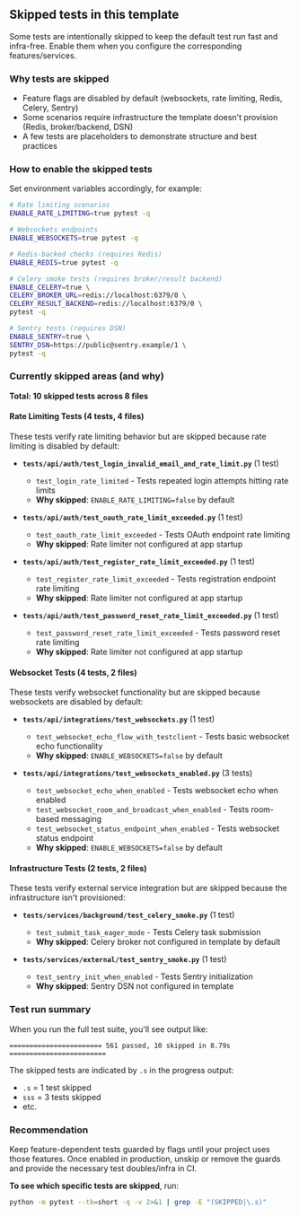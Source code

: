 ## Skipped tests in this template

Some tests are intentionally skipped to keep the default test run fast and infra-free. Enable them when you configure the corresponding features/services.

### Why tests are skipped

- Feature flags are disabled by default (websockets, rate limiting, Redis, Celery, Sentry)
- Some scenarios require infrastructure the template doesn't provision (Redis, broker/backend, DSN)
- A few tests are placeholders to demonstrate structure and best practices

### How to enable the skipped tests

Set environment variables accordingly, for example:

```bash
# Rate limiting scenarios
ENABLE_RATE_LIMITING=true pytest -q

# Websockets endpoints
ENABLE_WEBSOCKETS=true pytest -q

# Redis-backed checks (requires Redis)
ENABLE_REDIS=true pytest -q

# Celery smoke tests (requires broker/result backend)
ENABLE_CELERY=true \
CELERY_BROKER_URL=redis://localhost:6379/0 \
CELERY_RESULT_BACKEND=redis://localhost:6379/0 \
pytest -q

# Sentry tests (requires DSN)
ENABLE_SENTRY=true \
SENTRY_DSN=https://public@sentry.example/1 \
pytest -q
```

### Currently skipped areas (and why)

**Total: 10 skipped tests across 8 files**

#### Rate Limiting Tests (4 tests, 4 files)
These tests verify rate limiting behavior but are skipped because rate limiting is disabled by default:

- **`tests/api/auth/test_login_invalid_email_and_rate_limit.py`** (1 test)
  - `test_login_rate_limited` - Tests repeated login attempts hitting rate limits
  - **Why skipped**: `ENABLE_RATE_LIMITING=false` by default

- **`tests/api/auth/test_oauth_rate_limit_exceeded.py`** (1 test)
  - `test_oauth_rate_limit_exceeded` - Tests OAuth endpoint rate limiting
  - **Why skipped**: Rate limiter not configured at app startup

- **`tests/api/auth/test_register_rate_limit_exceeded.py`** (1 test)
  - `test_register_rate_limit_exceeded` - Tests registration endpoint rate limiting
  - **Why skipped**: Rate limiter not configured at app startup

- **`tests/api/auth/test_password_reset_rate_limit_exceeded.py`** (1 test)
  - `test_password_reset_rate_limit_exceeded` - Tests password reset rate limiting
  - **Why skipped**: Rate limiter not configured at app startup

#### Websocket Tests (4 tests, 2 files)
These tests verify websocket functionality but are skipped because websockets are disabled by default:

- **`tests/api/integrations/test_websockets.py`** (1 test)
  - `test_websocket_echo_flow_with_testclient` - Tests basic websocket echo functionality
  - **Why skipped**: `ENABLE_WEBSOCKETS=false` by default

- **`tests/api/integrations/test_websockets_enabled.py`** (3 tests)
  - `test_websocket_echo_when_enabled` - Tests websocket echo when enabled
  - `test_websocket_room_and_broadcast_when_enabled` - Tests room-based messaging
  - `test_websocket_status_endpoint_when_enabled` - Tests websocket status endpoint
  - **Why skipped**: `ENABLE_WEBSOCKETS=false` by default

#### Infrastructure Tests (2 tests, 2 files)
These tests verify external service integration but are skipped because the infrastructure isn't provisioned:

- **`tests/services/background/test_celery_smoke.py`** (1 test)
  - `test_submit_task_eager_mode` - Tests Celery task submission
  - **Why skipped**: Celery broker not configured in template by default

- **`tests/services/external/test_sentry_smoke.py`** (1 test)
  - `test_sentry_init_when_enabled` - Tests Sentry initialization
  - **Why skipped**: Sentry DSN not configured in template

### Test run summary

When you run the full test suite, you'll see output like:

```
======================= 561 passed, 10 skipped in 8.79s ========================
```

The skipped tests are indicated by `.s` in the progress output:
- `.s` = 1 test skipped
- `sss` = 3 tests skipped
- etc.

### Recommendation

Keep feature-dependent tests guarded by flags until your project uses those features. Once enabled in production, unskip or remove the guards and provide the necessary test doubles/infra in CI.

**To see which specific tests are skipped**, run:
```bash
python -m pytest --tb=short -q -v 2>&1 | grep -E "(SKIPPED|\.s)"
```

